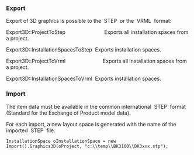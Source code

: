 ### Export

Export of 3D graphics is possible to the  STEP  or the  VRML  format:

Export3D::ProjectToStep                           Exports all installation spaces from a project.

Export3D::InstallationSpacesToStep   Exports installation spaces.

Export3D::ProjectToVrml                           Exports all installation spaces from a project.

Export3D::InstallationSpacesToVrml   Exports installation spaces.

### Import

The item data must be available in the common international  STEP  format (Standard for the Exchange of Product model data).

For each import, a new layout space is generated with the name of the imported  STEP  file.

 ``` 
 InstallationSpace oInstallationSpace = new Import().Graphics3D(oProject, "c:\\temp\\BK3100\\BK3xxx.stp");
 ``` 

